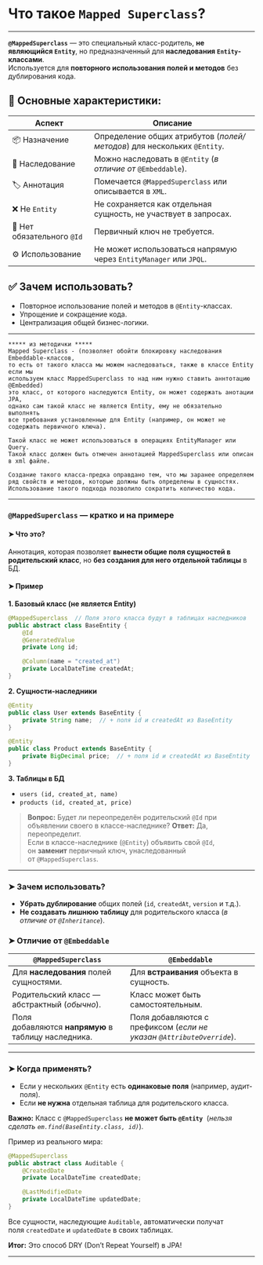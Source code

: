 # Что такое `Mapped Superclass`?

---
**`@MappedSuperclass`** — это специальный класс-родитель, **не являющийся `Entity`**, но предназначенный для **наследования `Entity`-классами**.  
Используется для **повторного использования полей и методов** без дублирования кода.
## 📌 Основные характеристики:

|Аспект|Описание|
|---|---|
|📦 Назначение|Определение общих атрибутов (_полей/методов_) для нескольких `@Entity`.|
|🧬 Наследование|Можно наследовать в `@Entity` (_в отличие от_ `@Embeddable`).|
|🏷️ Аннотация|Помечается `@MappedSuperclass` или описывается в `XML`.|
|❌ Не `Entity`|Не сохраняется как отдельная сущность, не участвует в запросах.|
|🔐 Нет обязательного `@Id`|Первичный ключ не требуется.|
|⚙️ Использование|Не может использоваться напрямую через `EntityManager` или `JPQL`.|

## ✅ Зачем использовать?
- Повторное использование полей и методов в `@Entity`-классах.
- Упрощение и сокращение кода.
- Централизация общей бизнес-логики.

---

```
***** из методички *****
Mapped Superclass - (позволяет обойти блокировку наследования Embeddable-классов, 
то есть от такого класса мы можем наследоваться, также в классе Entity если мы 
используем класс MappedSuperclass то над ним нужно ставить аннтотацию @Embedded)  
это класс, от которого наследуются Entity, он может содержать анотации JPA, 
однако сам такой класс не является Entity, ему не обязательно выполнять 
все требования установленные для Entity (например, он может не содержать первичного ключа). 

Такой класс не может использоваться в операциях EntityManager или Query. 
Такой класс должен быть отмечен аннотацией MappedSuperclass или описан в xml файле.

Создание такого класса-предка оправдано тем, что мы заранее определяем 
ряд свойств и методов, которые должны быть определены в сущностях. 
Использование такого подхода позволило сократить количество кода.
```

---
### **`@MappedSuperclass` — кратко и на примере**

#### **➤ Что это?**
Аннотация, которая позволяет **вынести общие поля сущностей в родительский класс**, но **без создания для него отдельной таблицы** в БД.

#### **➤ Пример**
**1. Базовый класс (не является Entity)**
```java
@MappedSuperclass  // Поля этого класса будут в таблицах наследников
public abstract class BaseEntity {
    @Id
    @GeneratedValue
    private Long id;

    @Column(name = "created_at")
    private LocalDateTime createdAt;
}
```

**2. Сущности-наследники**
```java
@Entity
public class User extends BaseEntity {
    private String name;  // + поля id и createdAt из BaseEntity
}

@Entity
public class Product extends BaseEntity {
    private BigDecimal price;  // + поля id и createdAt из BaseEntity
}
```

**3. Таблицы в БД**
- `users (id, created_at, name)`    
- `products (id, created_at, price)`

> **Вопрос:** Будет ли переопределён родительский `@Id` при объявлении своего в классе-наследнике?
> **Ответ:** Да, переопределит.  
> Если в классе-наследнике (`@Entity`) объявить свой `@Id`, он **заменит** первичный ключ, унаследованный от `@MappedSuperclass`.

---
### **➤ Зачем использовать?**
- **Убрать дублирование** общих полей 
	  (`id`, `createdAt`, `version` и т.д.).    
- **Не создавать лишнюю таблицу** для родительского класса 
	  (*в отличие от `@Inheritance`*).    

### **➤ Отличие от `@Embeddable`**

| `@MappedSuperclass`                                 | `@Embeddable`                                                         |
| --------------------------------------------------- | --------------------------------------------------------------------- |
| Для **наследования** полей сущностями.              | Для **встраивания** объекта в сущность.                               |
| Родительский класс — абстрактный (*обычно*).        | Класс может быть самостоятельным.                                     |
| Поля добавляются **напрямую** в таблицу наследника. | Поля добавляются с префиксом (*если не указан `@AttributeOverride`*). |

---
### **➤ Когда применять?**
- Если у нескольких `@Entity` есть **одинаковые поля** (например, аудит-поля).    
- Если **не нужна** отдельная таблица для родительского класса.    

**Важно:** Класс с `@MappedSuperclass` **не может быть `@Entity`** 
	(*нельзя сделать `em.find(BaseEntity.class, id)`*).

Пример из реального мира:
```java
@MappedSuperclass
public abstract class Auditable {
    @CreatedDate
    private LocalDateTime createdDate;

    @LastModifiedDate
    private LocalDateTime updatedDate;
}
```

Все сущности, наследующие `Auditable`, автоматически получат поля `createdDate` и `updatedDate` в своих таблицах.

**Итог:** Это способ DRY (Don’t Repeat Yourself) в JPA!

---
